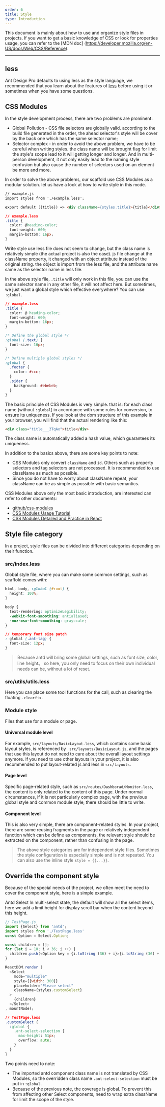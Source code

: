 ```yaml
---
order: 6
title: Style
type: Introduction
---
```


This document is mainly about how to use and organize style files in projects. If you want to get a basic knowledge of CSS or look for properties usage, you can refer to the [MDN doc] (https://developer.mozilla.org/en-US/docs/Web/CSS/Reference).

---

## less

Ant Design Pro defaults to using less as the style language, we recommended that you learn about the features of [less](http://lesscss.org/) before using it or sometimes when you have some questions.

## CSS Modules

In the style development process, there are two problems are prominent:

- Global Pollution - CSS file selectors are globally valid. according to the build file generated in the order, the ahead selector's style will be cover by the back one which has the same selector name;
- Selector complex - in order to avoid the above problem, we have to be careful when writing styles. the class name will be brought flag for limit the style's scope lead to it will getting longer and longer. And in multi-person development, it not only easily lead to the naming style confusion but also cause the number of selectors used on an element be more and more.

In order to solve the above problems, our scaffold use CSS Modules as a modular solution. let us have a look at how to write style in this mode.

```html
// example.js
import styles from './example.less';

export default ({title}) => <div className={styles.title}>{title}</div>;
```

```css
// example.less
.title {
  color: @heading-color;
  font-weight: 600;
  margin-bottom: 16px;
}
```

Write style use less file does not seem to change, but the class name is relatively simple (the actual project is also the case). js file change at the className property, it changed with an object attribute instead of the original string. the object is import from the less file, and the attribute name same as the selector name in less file.

In the above style file, `.title` will only work in this file, you can use the same selector name in any other file, it will not affect here. But sometimes, we just want a global style which effective everywhere? You can use `:global`.

```css
// example.less
.title {
  color: @ heading-color;
  font-weight: 600;
  margin-bottom: 16px;
}

/* Define the global style */
:global (.text) {
  font-size: 16px;
}

/* Define multiple global styles */
:global {
  .footer {
    color: #ccc;
  }
  .sider {
    background: #ebebeb;
  }
}
```

The basic principle of CSS Modules is very simple. that is: for each class name (without `:global`) in accordance with some rules for conversion, to ensure its uniqueness. If you look at the dom structure of this example in your browser, you will find that the actual rendering like this:

```html
<div class="title___3TqAx">title</div>
```

The class name is automatically added a hash value, which guarantees its uniqueness.

In addition to the basics above, there are some key points to note:

- CSS Modules only convert `className` and `id`. Others such as property selectors and tag selectors are not processed. It is recommended to use className as much as possible.
- Since you do not have to worry about className repeat, your className can be as simple as possible with basic semantics.

CSS Modules above only the most basic introduction, are interested can refer to other documents:

- [github/css-modules](https://github.com/css-modules/css-modules)
- [CSS Modules Usage Tutorial](http://www.ruanyifeng.com/blog/2016/06/css_modules.html)
- [CSS Modules Detailed and Practice in React](https://github.com/camsong/blog/issues/5)

## Style file category

In a project, style files can be divided into different categories depending on their function.

### src/index.less

Global style file, where you can make some common settings, such as scaffold comes with:

```css
html, body, :global (#root) {
  height: 100%;
}

body {
  text-rendering: optimizeLegibility;
  -webkit-font-smoothing: antialiased;
  -moz-osx-font-smoothing: grayscale;
}

// temporary font size patch
: global (.ant-tag) {
  font-size: 12px;
}
```

> Because antd will bring some global settings, such as font size, color, line height。 so here, you only need to focus on their own individual needs can be, without a lot of reset.

### src/utils/utils.less

Here you can place some tool functions for the call, such as clearing the floating `.clearfix`.

### Module style

Files that use for a module or page.

#### Universal module level

For example, `src/layouts/BasicLayout.less`, which contains some basic layout styles, is referenced by ` src/layouts/BasicLayout.js`, and the pages that use this layout do not need to care about the overall layout settings anymore. If you need to use other layouts in your project, it is also recommended to put layout-related js and less in `src/layouts`.

#### Page level

Specific page-related style, such as `src/routes/Dashborad/Monitor.less`, the content is only related to the content of this page. Under normal circumstances, if it is not particularly complex page, with the previous global style and common module style, there should be little to write.

#### Component level

This is also very simple, there are component-related styles. In your project, there are some reusing fragments in the page or relatively independent function which can be define as components, the relevant style should be extracted on the component, rather than confusing in the page.

> The above style categories are for independent style files. Sometimes the style configuration is especially simple and is not repeated. You can also use the inline style `style = {{...}}`.

## Override the component style

Because of the special needs of the project, we often meet the need to cover the component style, here is a simple example.

Antd Select In multi-select state, the default will show all the select items, here we add a limit height for display scroll bar when the content beyond this height.

```js
// TestPage.js
import {Select} from 'antd';
import styles from './TestPage.less'
const Option = Select.Option;

const children = [];
for (let i = 10; i < 36; i ++) {
  children.push(<Option key = {i.toString (36) + i}>{i.toString (36) + i}</Option>);
}

ReactDOM.render (
  <Select
    mode="multiple"
    style={{width: 300}}
    placeholder="Please select"
    className={styles.customSelect}
  >
    {children}
  </Select>
, mountNode);
```

```css
// TestPage.less
.customSelect {
  :global {
    .ant-select-selection {
      max-height: 51px;
      overflow: auto;
    }
  }
}
```

Two points need to note:

- The imported antd component class name is not translated by CSS Modules, so the overridden class name `.ant-select-selection` must be put in `:global`.
- Because of the previous note, the coverage is global. To prevent this from affecting other Select components, need to wrap extra className for limit the scope of the style.
